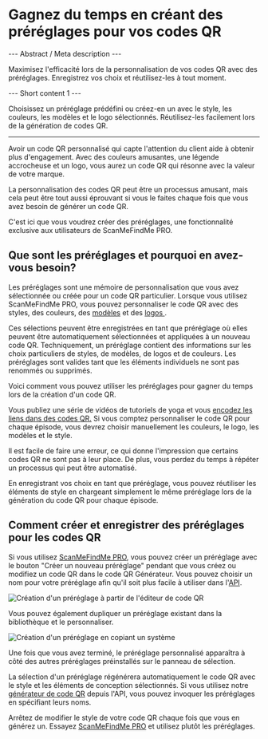 <h1>Gagnez du temps en créant des préréglages pour vos codes QR</h1>

--- Abstract / Meta description ---

Maximisez l'efficacité lors de la personnalisation de vos codes QR avec des préréglages. Enregistrez vos choix et réutilisez-les à tout moment.

--- Short content 1 ---

Choisissez un préréglage prédéfini ou créez-en un avec le style, les couleurs, les modèles et le logo sélectionnés. Réutilisez-les facilement lors de la génération de codes QR.

----------

<p>Avoir un code QR personnalisé qui capte l'attention du client aide à obtenir plus d'engagement. Avec des couleurs amusantes, une légende accrocheuse et un logo, vous aurez un code QR qui résonne avec la valeur de votre marque.</p>

<p>La personnalisation des codes QR peut être un processus amusant, mais cela peut être tout aussi éprouvant si vous le faites chaque fois que vous avez besoin de générer un code QR. </p>

<p>C'est ici que vous voudrez créer des préréglages, une fonctionnalité exclusive aux utilisateurs de ScanMeFindMe PRO.</p>

<h2>Que sont les préréglages et pourquoi en avez-vous besoin?</h2>

<p>Les préréglages sont une mémoire de personnalisation que vous avez sélectionnée ou créée pour un code QR particulier. Lorsque vous utilisez ScanMeFindMe PRO, vous pouvez personnaliser le code QR avec des styles, des couleurs, des <a href="#article:about_templates">modèles</a> et des <a href="#article:about_logos">logos </a>.</p>

<p>Ces sélections peuvent être enregistrées en tant que préréglage où elles peuvent être automatiquement sélectionnées et appliquées à un nouveau code QR. Techniquement, un préréglage contient des informations sur les choix particuliers de styles, de modèles, de logos et de couleurs. Les préréglages sont valides tant que les éléments individuels ne sont pas renommés ou supprimés. </p>

<p>Voici comment vous pouvez utiliser les préréglages pour gagner du temps lors de la création d'un code QR. </p>

<p>Vous publiez une série de vidéos de tutoriels de yoga et vous <a href="#article:about_static">encodez les liens dans des codes QR.</a> Si vous comptez personnaliser le code QR pour chaque épisode, vous devrez choisir manuellement les couleurs, le logo, les modèles et le style.</p>

<p>Il est facile de faire une erreur, ce qui donne l'impression que certains codes QR ne sont pas à leur place. De plus, vous perdez du temps à répéter un processus qui peut être automatisé. </p>

<p>En enregistrant vos choix en tant que préréglage, vous pouvez réutiliser les éléments de style en chargeant simplement le même préréglage lors de la génération du code QR pour chaque épisode. </p>

<h2>Comment créer et enregistrer des préréglages pour les codes QR</h2>

<p>Si vous utilisez <a href="#pro">ScanMeFindMe PRO</a>, vous pouvez créer un préréglage avec le bouton "Créer un nouveau préréglage" pendant que vous créez ou modifiez un code QR dans le code QR Générateur. Vous pouvez choisir un nom pour votre préréglage afin qu'il soit plus facile à utiliser dans l'<a href="#about:api" title="QR code API">API</a>.</p>

<p class="imageholder">
    <img src="https://media.scanmefindme.com/blog/about_presets/files/img 1 - Presets.png"
        alt="Création d'un préréglage à partir de l'éditeur de code QR">
</p>

<p>Vous pouvez également dupliquer un préréglage existant dans la bibliothèque et le personnaliser. </p>

<p class="imageholder">
    <img src="https://media.scanmefindme.com/blog/about_presets/files/img 2 - customize preset.png"
        alt="Création d'un préréglage en copiant un système">
</p>

<p>Une fois que vous avez terminé, le préréglage personnalisé apparaîtra à côté des autres préréglages préinstallés sur le panneau de sélection. </p>

<p>La sélection d'un préréglage régénérera automatiquement le code QR avec le style et les éléments de conception sélectionnés. Si vous utilisez notre <a href="#static:url">générateur de code QR</a> depuis l'API, vous pouvez invoquer les préréglages en spécifiant leurs noms.</p>

<p>Arrêtez de modifier le style de votre code QR chaque fois que vous en générez un. Essayez <a href="#pro">ScanMeFindMe PRO</a> et utilisez plutôt les préréglages. </p>
